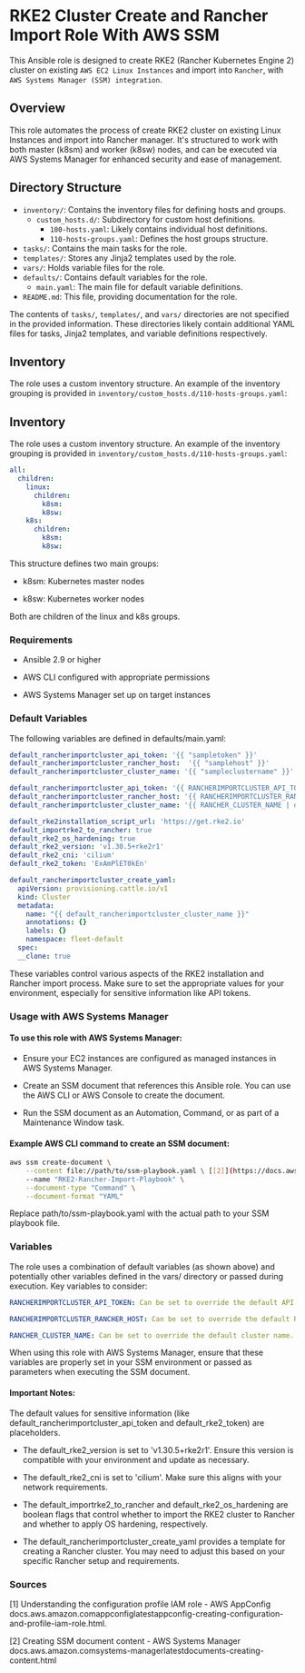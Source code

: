 # RKE2 Cluster Create and Rancher Import Role With AWS SSM

This Ansible role is designed to create RKE2 (Rancher Kubernetes Engine 2) cluster on existing `AWS EC2 Linux Instances` and import into `Rancher`, with `AWS Systems Manager (SSM) integration`.

## Overview

This role automates the process of create RKE2 cluster on existing Linux Instances and import into Rancher manager. It's structured to work with both master (k8sm) and worker (k8sw) nodes, and can be executed via AWS Systems Manager for enhanced security and ease of management.

## Directory Structure

- `inventory/`: Contains the inventory files for defining hosts and groups.
  - `custom_hosts.d/`: Subdirectory for custom host definitions.
    - `100-hosts.yaml`: Likely contains individual host definitions.
    - `110-hosts-groups.yaml`: Defines the host groups structure.
- `tasks/`: Contains the main tasks for the role.
- `templates/`: Stores any Jinja2 templates used by the role.
- `vars/`: Holds variable files for the role.
- `defaults/`: Contains default variables for the role.
  - `main.yaml`: The main file for default variable definitions.
- `README.md`: This file, providing documentation for the role.

The contents of `tasks/`, `templates/`, and `vars/` directories are not specified in the provided information. These directories likely contain additional YAML files for tasks, Jinja2 templates, and variable definitions respectively.

## Inventory

The role uses a custom inventory structure. An example of the inventory grouping is provided in `inventory/custom_hosts.d/110-hosts-groups.yaml`:


## Inventory

The role uses a custom inventory structure. An example of the inventory grouping is provided in `inventory/custom_hosts.d/110-hosts-groups.yaml`:

```yaml
all:
  children:
    linux:
      children:
        k8sm:
        k8sw:
    k8s:
      children:
        k8sm:
        k8sw:
````

This structure defines two main groups:

- k8sm: Kubernetes master nodes

- k8sw: Kubernetes worker nodes

Both are children of the linux and k8s groups.

### Requirements
- Ansible 2.9 or higher

- AWS CLI configured with appropriate permissions

- AWS Systems Manager set up on target instances

### Default Variables
The following variables are defined in defaults/main.yaml:

```yaml
default_rancherimportcluster_api_token: '{{ "sampletoken" }}'
default_rancherimportcluster_rancher_host:  '{{ "samplehost" }}'
default_rancherimportcluster_cluster_name: '{{ "sampleclustername" }}'

default_rancherimportcluster_api_token: '{{ RANCHERIMPORTCLUSTER_API_TOKEN | default(default_rancherimportcluster_api_token) }}'
default_rancherimportcluster_rancher_host: '{{ RANCHERIMPORTCLUSTER_RANCHER_HOST | default(default_rancherimportcluster_rancher_host) }}'
default_rancherimportcluster_cluster_name: '{{ RANCHER_CLUSTER_NAME | default(default_rancherimportcluster_cluster_name) }}'

default_rke2installation_script_url: 'https://get.rke2.io'
default_importrke2_to_rancher: true
default_rke2_os_hardening: true
default_rke2_version: 'v1.30.5+rke2r1'
default_rke2_cni: 'cilium'
default_rke2_token: 'ExAmPlET0kEn'

default_rancherimportcluster_create_yaml:
  apiVersion: provisioning.cattle.io/v1
  kind: Cluster
  metadata:
    name: "{{ default_rancherimportcluster_cluster_name }}"
    annotations: {}
    labels: {}
    namespace: fleet-default
  spec:
  __clone: true
````

These variables control various aspects of the RKE2 installation and Rancher import process. Make sure to set the appropriate values for your environment, especially for sensitive information like API tokens.


### Usage with AWS Systems Manager
#### To use this role with AWS Systems Manager:

- Ensure your EC2 instances are configured as managed instances in AWS Systems Manager.

- Create an SSM document that references this Ansible role. You can use the AWS CLI or AWS Console to create the document.

- Run the SSM document as an Automation, Command, or as part of a Maintenance Window task.

#### Example AWS CLI command to create an SSM document:

```bash
aws ssm create-document \
    --content file://path/to/ssm-playbook.yaml \ [[2]](https://docs.aws.amazon.com/systems-manager/latest/userguide/documents-creating-content.html)
    --name "RKE2-Rancher-Import-Playbook" \
    --document-type "Command" \
    --document-format "YAML"
````

Replace path/to/ssm-playbook.yaml with the actual path to your SSM playbook file.

### Variables
The role uses a combination of default variables (as shown above) and potentially other variables defined in the vars/ directory or passed during execution. Key variables to consider:

```yaml
RANCHERIMPORTCLUSTER_API_TOKEN: Can be set to override the default API token.

RANCHERIMPORTCLUSTER_RANCHER_HOST: Can be set to override the default Rancher host.

RANCHER_CLUSTER_NAME: Can be set to override the default cluster name.
```
When using this role with AWS Systems Manager, ensure that these variables are properly set in your SSM environment or passed as parameters when executing the SSM document.

#### Important Notes:
The default values for sensitive information (like default_rancherimportcluster_api_token and default_rke2_token) are placeholders.

- The default_rke2_version is set to 'v1.30.5+rke2r1'. Ensure this version is compatible with your environment and update as necessary.

- The default_rke2_cni is set to 'cilium'. Make sure this aligns with your network requirements.

- The default_importrke2_to_rancher and default_rke2_os_hardening are boolean flags that control whether to import the RKE2 cluster to Rancher and whether to apply OS hardening, respectively.

- The default_rancherimportcluster_create_yaml provides a template for creating a Rancher cluster. You may need to adjust this based on your specific Rancher setup and requirements.

### Sources
[1] Understanding the configuration profile IAM role - AWS AppConfig
docs.aws.amazon.comappconfiglatestappconfig-creating-configuration-and-profile-iam-role.html.

[2] Creating SSM document content - AWS Systems Manager
docs.aws.amazon.comsystems-managerlatestdocuments-creating-content.html
